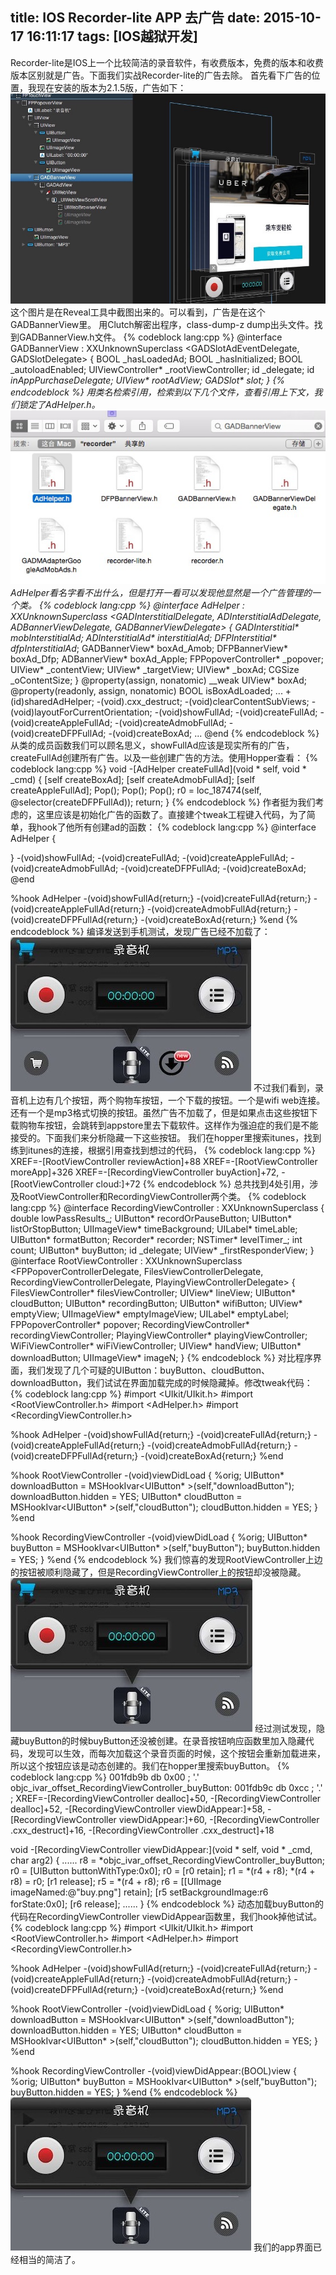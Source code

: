 title: IOS Recorder-lite APP 去广告
date: 2015-10-17 16:11:17
tags: [IOS越狱开发]
---
Recorder-lite是IOS上一个比较简洁的录音软件，有收费版本，免费的版本和收费版本区别就是广告。下面我们实战Recorder-lite的广告去除。<!-- more -->
首先看下广告的位置，我现在安装的版本为2.1.5版，广告如下：
![](/photo/rcdimg/adsview.png)
这个图片是在Reveal工具中截图出来的。可以看到，广告是在这个GADBannerView里。
用Clutch解密出程序，class-dump-z dump出头文件。找到GADBannerView.h文件。
{% codeblock lang:cpp %}
@interface GADBannerView : XXUnknownSuperclass <GADSlotAdEventDelegate, GADSlotDelegate> {
	BOOL _hasLoadedAd;
	BOOL _hasInitialized;
	BOOL _autoloadEnabled;
	UIViewController* _rootViewController;
	id<GADBannerViewDelegate> _delegate;
	id<GADInAppPurchaseDelegate> _inAppPurchaseDelegate;
	UIView* _rootAdView;
	GADSlot* _slot;
}
{% endcodeblock %} 
用类名检索引用，检索到以下几个文件，查看引用上下文，我们锁定了AdHelper.h。
![](/photo/rcdimg/class_sc.png)
AdHelper看名字看不出什么，但是打开一看可以发现他显然是一个广告管理的一个类。
{% codeblock lang:cpp %}
@interface AdHelper : XXUnknownSuperclass <GADInterstitialDelegate, ADInterstitialAdDelegate, ADBannerViewDelegate, GADBannerViewDelegate> {
	GADInterstitial* mobInterstitialAd_;
	ADInterstitialAd* interstitialAd_;
	DFPInterstitial* dfpInterstitialAd_;
	GADBannerView* boxAd_Amob;
	DFPBannerView* boxAd_Dfp;
	ADBannerView* boxAd_Apple;
	FPPopoverController* _popover;
	UIView* _contentView;
	UIView* _targetView;
	UIView* _boxAd;
	CGSize _oContentSize;
}
@property(assign, nonatomic) __weak UIView* boxAd;
@property(readonly, assign, nonatomic) BOOL isBoxAdLoaded;
...
+(id)sharedAdHelper;
-(void).cxx_destruct;
-(void)clearContentSubViews;
-(void)layoutForCurrentOrientation;
-(void)showFullAd;
-(void)createFullAd;
-(void)createAppleFullAd;
-(void)createAdmobFullAd;
-(void)createDFPFullAd;
-(void)createBoxAd;
...
@end
{% endcodeblock %} 
从类的成员函数我们可以顾名思义，showFullAd应该是现实所有的广告，createFullAd创建所有广告。以及一些创建广告的方法。使用Hopper查看：
{% codeblock lang:cpp %}
void -[AdHelper createFullAd](void * self, void * _cmd) {
    [self createBoxAd];
    [self createAdmobFullAd];
    [self createAppleFullAd];
    Pop();
    Pop();
    Pop();
    r0 = loc_187474(self, @selector(createDFPFullAd));
    return;
}
{% endcodeblock %} 
作者挺为我们考虑的，这里应该是初始化广告的函数了。直接建个tweak工程键入代码，为了简单，我hook了他所有创建ad的函数：
{% codeblock lang:cpp %}
@interface AdHelper {

}
-(void)showFullAd;
-(void)createFullAd;
-(void)createAppleFullAd;
-(void)createAdmobFullAd;
-(void)createDFPFullAd;
-(void)createBoxAd;
@end

%hook AdHelper
-(void)showFullAd{return;}
-(void)createFullAd{return;}
-(void)createAppleFullAd{return;}
-(void)createAdmobFullAd{return;}
-(void)createDFPFullAd{return;}
-(void)createBoxAd{return;}
%end
{% endcodeblock %} 
编译发送到手机测试，发现广告已经不加载了：
![](/photo/rcdimg/pass_ads.png)
不过我们看到，录音机上边有几个按钮，两个购物车按钮，一个下载的按钮。一个是wifi web连接。还有一个是mp3格式切换的按钮。虽然广告不加载了，但是如果点击这些按钮下载购物车按钮，会跳转到appstore里去下载软件。这样作为强迫症的我们是不能接受的。下面我们来分析隐藏一下这些按钮。
我们在hopper里搜索itunes，找到练到itunes的连接，根据引用查找到想过的代码，
{% codeblock lang:cpp %}
 XREF=-[RootViewController reviewAction]+88
 XREF=-[RootViewController moreApp]+326
 XREF=-[RecordingViewController buyAction]+72, -[RootViewController cloud:]+72
 {% endcodeblock %} 
 总共找到4处引用，涉及RootViewController和RecordingViewController两个类。
 {% codeblock lang:cpp %}
 @interface RecordingViewController : XXUnknownSuperclass <RecorderDelegate> {
	double lowPassResults_;
	UIButton* recordOrPauseButton;
	UIButton* listOrStopButton;
	UIImageView* timeBackground;
	UILabel* timeLable;
	UIButton* formatButton;
	Recorder* recorder;
	NSTimer* levelTimer_;
	int count;
	UIButton* buyButton;
	id<RecordingViewControllerDelegate> _delegate;
	UIView* _firstResponderView;
}
@interface RootViewController : XXUnknownSuperclass <FPPopoverControllerDelegate, FilesViewControllerDelegate, RecordingViewControllerDelegate, PlayingViewControllerDelegate> {
	FilesViewController* filesViewController;
	UIView* lineView;
	UIButton* cloudButton;
	UIButton* recordingButton;
	UIButton* wifiButton;
	UIView* emptyView;
	UIImageView* emptyImageView;
	UILabel* emptyLabel;
	FPPopoverController* popover;
	RecordingViewController* recordingViewController;
	PlayingViewController* playingViewController;
	WiFiViewController* wiFiViewController;
	UIView* handView;
	UIButton* downloadButton;
	UIImageView* imageN;
}
{% endcodeblock %} 
对比程序界面，我们发现了几个可疑的UIButton：buyButton、cloudButton、downloadButton，我们试试在界面加载完成的时候隐藏掉。修改tweak代码：
{% codeblock lang:cpp %}
#import <UIkit/UIkit.h>
#import <RootViewController.h>
#import <AdHelper.h>
#import <RecordingViewController.h>

%hook AdHelper
-(void)showFullAd{return;}
-(void)createFullAd{return;}
-(void)createAppleFullAd{return;}
-(void)createAdmobFullAd{return;}
-(void)createDFPFullAd{return;}
-(void)createBoxAd{return;}
%end

%hook RootViewController
-(void)viewDidLoad
{
	%orig;
	UIButton* downloadButton = MSHookIvar<UIButton* >(self,"downloadButton");
	downloadButton.hidden = YES;
	UIButton* cloudButton = MSHookIvar<UIButton* >(self,"cloudButton");
	cloudButton.hidden = YES;
}
%end

%hook RecordingViewController
-(void)viewDidLoad
{
	%orig;
	UIButton* buyButton = MSHookIvar<UIButton* >(self,"buyButton");
	buyButton.hidden = YES;
}
%end
{% endcodeblock %} 
我们惊喜的发现RootViewController上边的按钮被顺利隐藏了，但是RecordingViewController上的按钮却没被隐藏。
![](/photo/rcdimg/pass_ads_a.png)
经过测试发现，隐藏buyButton的时候buyButton还没被创建。在录音按钮响应函数里加入隐藏代码，发现可以生效，而每次加载这个录音页面的时候，这个按钮会重新加载进来，所以这个按钮应该是动态创建的。我们在hopper里搜索buyButton。
{% codeblock lang:cpp %}
001fdb9b         db  0x00 ; '.'
             objc_ivar_offset_RecordingViewController_buyButton:
001fdb9c         db  0xcc ; '.'                                                 ; XREF=-[RecordingViewController dealloc]+50, -[RecordingViewController dealloc]+52, -[RecordingViewController viewDidAppear:]+58, -[RecordingViewController viewDidAppear:]+60, -[RecordingViewController .cxx_destruct]+16, -[RecordingViewController .cxx_destruct]+18

void -[RecordingViewController viewDidAppear:](void * self, void * _cmd, char arg2) {
	......
	r8 = *objc_ivar_offset_RecordingViewController_buyButton;
	r0 = [UIButton buttonWithType:0x0];
	r0 = [r0 retain];
	r1 = *(r4 + r8);
	*(r4 + r8) = r0;
	[r1 release];
	r5 = *(r4 + r8);
	r6 = [[UIImage imageNamed:@"buy.png"] retain];
	[r5 setBackgroundImage:r6 forState:0x0];
	[r6 release];
	......
}
{% endcodeblock %} 
动态加载buyButton的代码在RecordingViewController viewDidAppear函数里，我们hook掉他试试。
{% codeblock lang:cpp %}
#import <UIkit/UIkit.h>
#import <RootViewController.h>
#import <AdHelper.h>
#import <RecordingViewController.h>

%hook AdHelper
-(void)showFullAd{return;}
-(void)createFullAd{return;}
-(void)createAppleFullAd{return;}
-(void)createAdmobFullAd{return;}
-(void)createDFPFullAd{return;}
-(void)createBoxAd{return;}
%end

%hook RootViewController
-(void)viewDidLoad
{
	%orig;
	UIButton* downloadButton = MSHookIvar<UIButton* >(self,"downloadButton");
	downloadButton.hidden = YES;
	UIButton* cloudButton = MSHookIvar<UIButton* >(self,"cloudButton");
	cloudButton.hidden = YES;
}
%end

%hook RecordingViewController
-(void)viewDidAppear:(BOOL)view
{
	%orig;
	UIButton* buyButton = MSHookIvar<UIButton* >(self,"buyButton");
	buyButton.hidden = YES;
}
%end
{% endcodeblock %} 
![](/photo/rcdimg/pass_ads_end.png)
我们的app界面已经相当的简洁了。